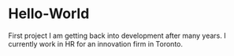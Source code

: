 # Hello-World
First project
I am getting back into development after many years. I currently work in HR for an innovation firm in Toronto.
